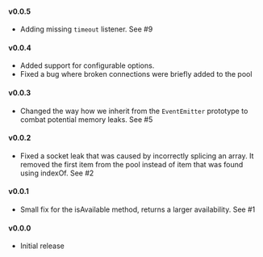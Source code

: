 #### v0.0.5
- Adding missing `timeout` listener. See #9

#### v0.0.4
- Added support for configurable options.
- Fixed a bug where broken connections were briefly added to the pool

#### v0.0.3
- Changed the way how we inherit from the `EventEmitter` prototype to combat
  potential memory leaks. See #5

#### v0.0.2
- Fixed a socket leak that was caused by incorrectly splicing an array. It
  removed the first item from the pool instead of item that was found using
  indexOf. See #2

#### v0.0.1
- Small fix for the isAvailable method, returns a larger availability. See #1

#### v0.0.0
- Initial release
